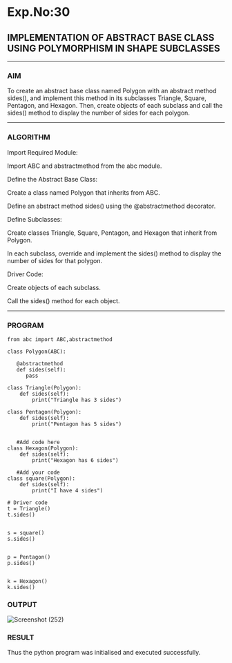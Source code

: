 # Exp.No:30  
## IMPLEMENTATION OF ABSTRACT BASE CLASS USING POLYMORPHISM IN SHAPE SUBCLASSES

---

### AIM  
To create an abstract base class named Polygon with an abstract method sides(), and implement this method in its subclasses Triangle, Square, Pentagon, and Hexagon. Then, create objects of each subclass and call the sides() method to display the number of sides for each polygon.

---

### ALGORITHM

Import Required Module:

Import ABC and abstractmethod from the abc module.

Define the Abstract Base Class:

Create a class named Polygon that inherits from ABC.

Define an abstract method sides() using the @abstractmethod decorator.

Define Subclasses:

Create classes Triangle, Square, Pentagon, and Hexagon that inherit from Polygon.

In each subclass, override and implement the sides() method to display the number of sides for that polygon.

Driver Code:

Create objects of each subclass.

Call the sides() method for each object.

---

### PROGRAM

```
from abc import ABC,abstractmethod  
  
class Polygon(ABC):   
  
   @abstractmethod   
   def sides(self):   
      pass  
  
class Triangle(Polygon):
    def sides(self):
        print("Triangle has 3 sides")   
  
class Pentagon(Polygon): 
    def sides(self):
        print("Pentagon has 5 sides")
  
     
   #Add code here
class Hexagon(Polygon):
    def sides(self):
        print("Hexagon has 6 sides")
  
   #Add your code
class square(Polygon):
    def sides(self):
        print("I have 4 sides")   
  
# Driver code   
t = Triangle()
t.sides()
 
  
s = square()
s.sides()
  
  
p = Pentagon() 
p.sides()

  
k = Hexagon()
k.sides()
```

### OUTPUT
![Screenshot (252)](https://github.com/user-attachments/assets/18bf4bf8-0ccf-4a8d-83c3-0aa693034f29)


### RESULT
Thus the python program was initialised and executed successfully.
